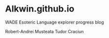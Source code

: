 # Alkwin.github.io
WADE Esoteric Language explorer progress blog

Robert-Andrei Musteata
Tudor Craciun
